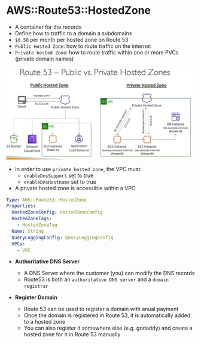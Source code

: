# AWS::Route53::HostedZone

- A container for the records
- Define how to traffic to a domain a subdomains
- `$0.50` per month per hosted zone on Route 53
- `Public Hosted Zone`: how to route traffic on the internet
- `Private hosted Zone`: how to route traffic within one or more PVCs (private domain names)

![DNS Zones](.images/dns-zone.png)

- In order to use `private hosted zone`, the VPC must:
  - `enableDnsSupport` set to true
  - `enableDnsHostname` set to true
- A private hosted zone is accessible within a VPC

```yaml
Type: AWS::Route53::HostedZone
Properties:
  HostedZoneConfig: HostedZoneConfig
  HostedZoneTags:
    - HostedZoneTag
  Name: String
  QueryLoggingConfig: QueryLoggingConfig
  VPCs:
    - VPC
```

- **Authoritative DNS Server**

  - A DNS Server where the customer (you) can modify the DNS records
  - Route53 is both an `authoritative DNS server` and a `domain registrar`

- **Register Domain**

  - Route 53 can be used to register a domain with anual payment
  - Once the domain is registered in Route 53, it is automatically added to a hosted zone
  - You can also register it somewhere else (e.g. godaddy) and create a hosted zone for it in Route 53 manually
